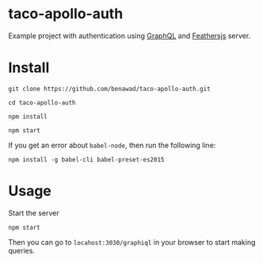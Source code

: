 # taco-apollo-auth

Example project with authentication using [GraphQL](http://graphql.org/) and [Feathersjs](http://feathersjs.com/) server.

# Install

`git clone https://github.com/benawad/taco-apollo-auth.git`

`cd taco-apollo-auth`

`npm install`

`npm start`

If you get an error about `babel-node`, then run the following line:

`npm install -g babel-cli babel-preset-es2015`

# Usage

Start the server

`npm start`

Then you can go to `locahost:3030/graphiql` in your browser to start making queries.
